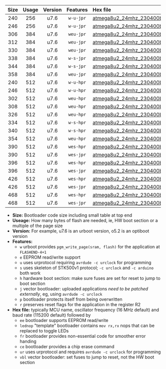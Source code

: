 |Size|Usage|Version|Features|Hex file|
|:-:|:-:|:-:|:-:|:--|
|240|256|u7.6|`w-u-jpr`|[atmega8u2_24mhz_230400bps_ur_vbl.hex](https://raw.githubusercontent.com/stefanrueger/urboot/main/atmega8u2_24mhz_230400bps_ur_vbl.hex)|
|246|256|u7.6|`w-u-jpr`|[atmega8u2_24mhz_230400bps_lednop_ur_vbl.hex](https://raw.githubusercontent.com/stefanrueger/urboot/main/atmega8u2_24mhz_230400bps_lednop_ur_vbl.hex)|
|306|384|u7.6|`weu-jpr`|[atmega8u2_24mhz_230400bps_ee_ur_vbl.hex](https://raw.githubusercontent.com/stefanrueger/urboot/main/atmega8u2_24mhz_230400bps_ee_ur_vbl.hex)|
|312|384|u7.6|`weu-jpr`|[atmega8u2_24mhz_230400bps_ee_lednop_ur_vbl.hex](https://raw.githubusercontent.com/stefanrueger/urboot/main/atmega8u2_24mhz_230400bps_ee_lednop_ur_vbl.hex)|
|330|384|u7.6|`weu-jpr`|[atmega8u2_24mhz_230400bps_ee_lednop_fr_ur_vbl.hex](https://raw.githubusercontent.com/stefanrueger/urboot/main/atmega8u2_24mhz_230400bps_ee_lednop_fr_ur_vbl.hex)|
|338|384|u7.6|`w-s-jpr`|[atmega8u2_24mhz_230400bps_vbl.hex](https://raw.githubusercontent.com/stefanrueger/urboot/main/atmega8u2_24mhz_230400bps_vbl.hex)|
|344|384|u7.6|`w-s-jpr`|[atmega8u2_24mhz_230400bps_lednop_vbl.hex](https://raw.githubusercontent.com/stefanrueger/urboot/main/atmega8u2_24mhz_230400bps_lednop_vbl.hex)|
|358|384|u7.6|`weu-jpr`|[atmega8u2_24mhz_230400bps_ee_lednop_fr_ce_ur_vbl.hex](https://raw.githubusercontent.com/stefanrueger/urboot/main/atmega8u2_24mhz_230400bps_ee_lednop_fr_ce_ur_vbl.hex)|
|240|512|u7.6|`w-u-hpr`|[atmega8u2_24mhz_230400bps_ur.hex](https://raw.githubusercontent.com/stefanrueger/urboot/main/atmega8u2_24mhz_230400bps_ur.hex)|
|246|512|u7.6|`w-u-hpr`|[atmega8u2_24mhz_230400bps_lednop_ur.hex](https://raw.githubusercontent.com/stefanrueger/urboot/main/atmega8u2_24mhz_230400bps_lednop_ur.hex)|
|302|512|u7.6|`weu-hpr`|[atmega8u2_24mhz_230400bps_ee_ur.hex](https://raw.githubusercontent.com/stefanrueger/urboot/main/atmega8u2_24mhz_230400bps_ee_ur.hex)|
|308|512|u7.6|`weu-hpr`|[atmega8u2_24mhz_230400bps_ee_lednop_ur.hex](https://raw.githubusercontent.com/stefanrueger/urboot/main/atmega8u2_24mhz_230400bps_ee_lednop_ur.hex)|
|326|512|u7.6|`weu-hpr`|[atmega8u2_24mhz_230400bps_ee_lednop_fr_ur.hex](https://raw.githubusercontent.com/stefanrueger/urboot/main/atmega8u2_24mhz_230400bps_ee_lednop_fr_ur.hex)|
|334|512|u7.6|`w-s-hpr`|[atmega8u2_24mhz_230400bps.hex](https://raw.githubusercontent.com/stefanrueger/urboot/main/atmega8u2_24mhz_230400bps.hex)|
|340|512|u7.6|`w-s-hpr`|[atmega8u2_24mhz_230400bps_lednop.hex](https://raw.githubusercontent.com/stefanrueger/urboot/main/atmega8u2_24mhz_230400bps_lednop.hex)|
|354|512|u7.6|`weu-hpr`|[atmega8u2_24mhz_230400bps_ee_lednop_fr_ce_ur.hex](https://raw.githubusercontent.com/stefanrueger/urboot/main/atmega8u2_24mhz_230400bps_ee_lednop_fr_ce_ur.hex)|
|390|512|u7.6|`wes-hpr`|[atmega8u2_24mhz_230400bps_ee.hex](https://raw.githubusercontent.com/stefanrueger/urboot/main/atmega8u2_24mhz_230400bps_ee.hex)|
|390|512|u7.6|`wes-jpr`|[atmega8u2_24mhz_230400bps_ee_vbl.hex](https://raw.githubusercontent.com/stefanrueger/urboot/main/atmega8u2_24mhz_230400bps_ee_vbl.hex)|
|396|512|u7.6|`wes-hpr`|[atmega8u2_24mhz_230400bps_ee_lednop.hex](https://raw.githubusercontent.com/stefanrueger/urboot/main/atmega8u2_24mhz_230400bps_ee_lednop.hex)|
|396|512|u7.6|`wes-jpr`|[atmega8u2_24mhz_230400bps_ee_lednop_vbl.hex](https://raw.githubusercontent.com/stefanrueger/urboot/main/atmega8u2_24mhz_230400bps_ee_lednop_vbl.hex)|
|426|512|u7.6|`wes-hpr`|[atmega8u2_24mhz_230400bps_ee_lednop_fr.hex](https://raw.githubusercontent.com/stefanrueger/urboot/main/atmega8u2_24mhz_230400bps_ee_lednop_fr.hex)|
|426|512|u7.6|`wes-jpr`|[atmega8u2_24mhz_230400bps_ee_lednop_fr_vbl.hex](https://raw.githubusercontent.com/stefanrueger/urboot/main/atmega8u2_24mhz_230400bps_ee_lednop_fr_vbl.hex)|
|468|512|u7.6|`wes-hpr`|[atmega8u2_24mhz_230400bps_ee_lednop_fr_ce.hex](https://raw.githubusercontent.com/stefanrueger/urboot/main/atmega8u2_24mhz_230400bps_ee_lednop_fr_ce.hex)|
|468|512|u7.6|`wes-jpr`|[atmega8u2_24mhz_230400bps_ee_lednop_fr_ce_vbl.hex](https://raw.githubusercontent.com/stefanrueger/urboot/main/atmega8u2_24mhz_230400bps_ee_lednop_fr_ce_vbl.hex)|

- **Size:** Bootloader code size including small table at top end
- **Useage:** How many bytes of flash are needed, ie, HW boot section or a multiple of the page size
- **Version:** For example, u7.6 is an urboot version, o5.2 is an optiboot version
- **Features:**
  + `w` urboot provides `pgm_write_page(sram, flash)` for the application at `FLASHEND-4+1`
  + `e` EEPROM read/write support
  + `u` uses urprotocol requiring `avrdude -c urclock` for programming
  + `s` uses skeleton of STK500v1 protocol; `-c urclock` and `-c arduino` both work
  + `h` hardware boot section: make sure fuses are set for reset to jump to boot section
  + `j` vector bootloader: uploaded applications *need to be patched externally*, eg, using `avrdude -c urclock`
  + `p` bootloader protects itself from being overwritten
  + `r` preserves reset flags for the application in the register R2
- **Hex file:** typically MCU name, oscillator frequency (16 MHz default) and baud rate (115200 default) followed by
  + `ee` bootloader supports EEPROM read/write
  + `lednop` "template" bootloader contains `mov rx,rx` nops that can be replaced to toggle LEDs
  + `fr` bootloader provides non-essential code for smoother error handing
  + `ce` bootloader provides a chip erase command
  + `ur` uses urprotocol and requires `avrdude -c urclock` for programming
  + `vbl` vector bootloader: set fuses to jump to reset, not the HW boot section

